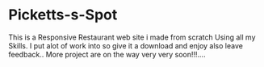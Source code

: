 # Picketts-s-Spot
This is a Responsive Restaurant web site i made from scratch Using all my Skills.
I put alot of work into so give it a download and enjoy also leave feedback..
More project are on the way very very soon!!!....
